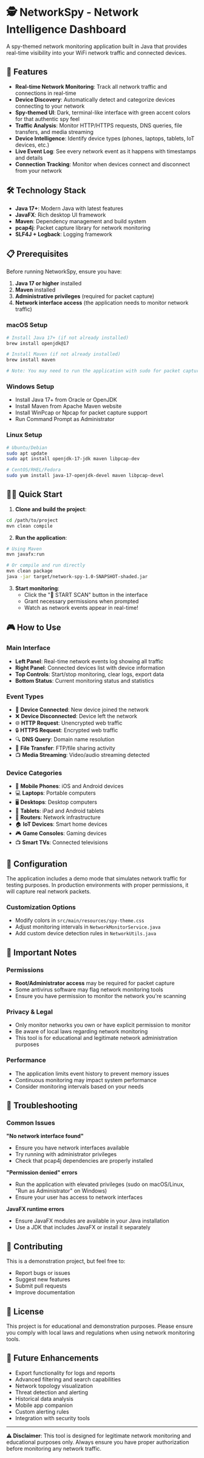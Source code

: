 # 🕵️ NetworkSpy - Network Intelligence Dashboard

A spy-themed network monitoring application built in Java that provides real-time visibility into your WiFi network traffic and connected devices.

## 🚀 Features

- **Real-time Network Monitoring**: Track all network traffic and connections in real-time
- **Device Discovery**: Automatically detect and categorize devices connecting to your network
- **Spy-themed UI**: Dark, terminal-like interface with green accent colors for that authentic spy feel
- **Traffic Analysis**: Monitor HTTP/HTTPS requests, DNS queries, file transfers, and media streaming
- **Device Intelligence**: Identify device types (phones, laptops, tablets, IoT devices, etc.)
- **Live Event Log**: See every network event as it happens with timestamps and details
- **Connection Tracking**: Monitor when devices connect and disconnect from your network

## 🛠️ Technology Stack

- **Java 17+**: Modern Java with latest features
- **JavaFX**: Rich desktop UI framework
- **Maven**: Dependency management and build system
- **pcap4j**: Packet capture library for network monitoring
- **SLF4J + Logback**: Logging framework

## 📋 Prerequisites

Before running NetworkSpy, ensure you have:

1. **Java 17 or higher** installed
2. **Maven** installed
3. **Administrative privileges** (required for packet capture)
4. **Network interface access** (the application needs to monitor network traffic)

### macOS Setup
```bash
# Install Java 17+ (if not already installed)
brew install openjdk@17

# Install Maven (if not already installed)
brew install maven

# Note: You may need to run the application with sudo for packet capture
```

### Windows Setup
- Install Java 17+ from Oracle or OpenJDK
- Install Maven from Apache Maven website
- Install WinPcap or Npcap for packet capture support
- Run Command Prompt as Administrator

### Linux Setup
```bash
# Ubuntu/Debian
sudo apt update
sudo apt install openjdk-17-jdk maven libpcap-dev

# CentOS/RHEL/Fedora
sudo yum install java-17-openjdk-devel maven libpcap-devel
```

## 🏃‍♂️ Quick Start

1. **Clone and build the project**:
```bash
cd /path/to/project
mvn clean compile
```

2. **Run the application**:
```bash
# Using Maven
mvn javafx:run

# Or compile and run directly
mvn clean package
java -jar target/network-spy-1.0-SNAPSHOT-shaded.jar
```

3. **Start monitoring**:
   - Click the "🚀 START SCAN" button in the interface
   - Grant necessary permissions when prompted
   - Watch as network events appear in real-time!

## 🎮 How to Use

### Main Interface
- **Left Panel**: Real-time network events log showing all traffic
- **Right Panel**: Connected devices list with device information
- **Top Controls**: Start/stop monitoring, clear logs, export data
- **Bottom Status**: Current monitoring status and statistics

### Event Types
- 🔗 **Device Connected**: New device joined the network
- ❌ **Device Disconnected**: Device left the network
- 🌐 **HTTP Request**: Unencrypted web traffic
- 🔒 **HTTPS Request**: Encrypted web traffic
- 🔍 **DNS Query**: Domain name resolution
- 📁 **File Transfer**: FTP/file sharing activity
- 📺 **Media Streaming**: Video/audio streaming detected

### Device Categories
- 📱 **Mobile Phones**: iOS and Android devices
- 💻 **Laptops**: Portable computers
- 🖥️ **Desktops**: Desktop computers
- 📱 **Tablets**: iPad and Android tablets
- 📡 **Routers**: Network infrastructure
- 🏠 **IoT Devices**: Smart home devices
- 🎮 **Game Consoles**: Gaming devices
- 📺 **Smart TVs**: Connected televisions

## 🔧 Configuration

The application includes a demo mode that simulates network traffic for testing purposes. In production environments with proper permissions, it will capture real network packets.

### Customization Options
- Modify colors in `src/main/resources/spy-theme.css`
- Adjust monitoring intervals in `NetworkMonitorService.java`
- Add custom device detection rules in `NetworkUtils.java`

## 🚨 Important Notes

### Permissions
- **Root/Administrator access** may be required for packet capture
- Some antivirus software may flag network monitoring tools
- Ensure you have permission to monitor the network you're scanning

### Privacy & Legal
- Only monitor networks you own or have explicit permission to monitor
- Be aware of local laws regarding network monitoring
- This tool is for educational and legitimate network administration purposes

### Performance
- The application limits event history to prevent memory issues
- Continuous monitoring may impact system performance
- Consider monitoring intervals based on your needs

## 🐛 Troubleshooting

### Common Issues

**"No network interface found"**
- Ensure you have network interfaces available
- Try running with administrator privileges
- Check that pcap4j dependencies are properly installed

**"Permission denied" errors**
- Run the application with elevated privileges (sudo on macOS/Linux, "Run as Administrator" on Windows)
- Ensure your user has access to network interfaces

**JavaFX runtime errors**
- Ensure JavaFX modules are available in your Java installation
- Use a JDK that includes JavaFX or install it separately

## 🤝 Contributing

This is a demonstration project, but feel free to:
- Report bugs or issues
- Suggest new features
- Submit pull requests
- Improve documentation

## 📜 License

This project is for educational and demonstration purposes. Please ensure you comply with local laws and regulations when using network monitoring tools.

## 🎯 Future Enhancements

- Export functionality for logs and reports
- Advanced filtering and search capabilities
- Network topology visualization
- Threat detection and alerting
- Historical data analysis
- Mobile app companion
- Custom alerting rules
- Integration with security tools

---

**⚠️ Disclaimer**: This tool is designed for legitimate network monitoring and educational purposes only. Always ensure you have proper authorization before monitoring any network traffic.
